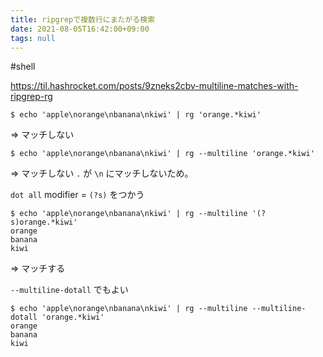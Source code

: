 ```yaml
---
title: ripgrepで複数行にまたがる検索
date: 2021-08-05T16:42:00+09:00
tags: null
---
```


\#shell 

https://til.hashrocket.com/posts/9zneks2cbv-multiline-matches-with-ripgrep-rg

````shell
$ echo 'apple\norange\nbanana\nkiwi' | rg 'orange.*kiwi'
````

=> マッチしない

````shell
$ echo 'apple\norange\nbanana\nkiwi' | rg --multiline 'orange.*kiwi'
````

=> マッチしない
`.` が `\n` にマッチしないため。

`dot all` modifier = `(?s)` をつかう

````shell
$ echo 'apple\norange\nbanana\nkiwi' | rg --multiline '(?s)orange.*kiwi'
orange
banana
kiwi
````

=> マッチする

`--multiline-dotall` でもよい

````shell
$ echo 'apple\norange\nbanana\nkiwi' | rg --multiline --multiline-dotall 'orange.*kiwi'
orange
banana
kiwi
````
